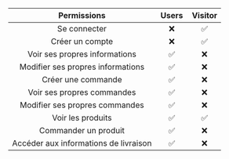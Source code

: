 <table align="center">
    <thead>
        <tr>
            <th align="center">Permissions</th>
            <th width=50 align="center">Users</th>
            <th width=50 align="center">Visitor</th>
        </tr>
    </thead>
    <tbody>
        <tr>
            <td align="center">Se connecter</td>
            <td align="center">❌</td>
            <td align="center">✅</td>
        </tr>
        <tr>
            <td align="center">Créer un compte</td>
            <td align="center">❌</td>
            <td align="center">✅</td>
        </tr>
        <tr>
            <td align="center">Voir ses propres informations</td>
            <td align="center">✅</td>
            <td align="center">❌</td>
        </tr>
        <tr>
            <td align="center">Modifier ses propres informations</td>
            <td align="center">✅</td>
            <td align="center">❌</td>
        </tr>
        <tr>
            <td align="center">Créer une commande</td>
            <td align="center">✅</td>
            <td align="center">❌</td>
        </tr>
        <tr>
            <td align="center">Voir ses propres commandes</td>
            <td align="center">✅</td>
            <td align="center">❌</td>
        </tr>
        <tr>
            <td align="center">Modifier ses propres commandes</td>
            <td align="center">✅</td>
            <td align="center">❌</td>
        </tr>
        <tr>
            <td align="center">Voir les produits</td>
            <td align="center">✅</td>
            <td align="center">✅</td>
        </tr>
        <tr>
            <td align="center">Commander un produit</td>
            <td align="center">✅</td>
            <td align="center">❌</td>
        </tr>
        <tr>
            <td align="center">Accéder aux informations de livraison</td>
            <td align="center">✅</td>
            <td align="center">❌</td>
        </tr>
    </tbody>
</table>